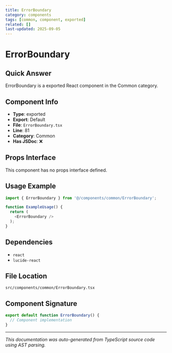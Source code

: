 ```yaml
---
title: ErrorBoundary
category: components
tags: [common, component, exported]
related: []
last-updated: 2025-09-05
---
```


# ErrorBoundary

## Quick Answer
ErrorBoundary is a exported React component in the Common category.

## Component Info

- **Type**: exported
- **Export**: Default
- **File**: `ErrorBoundary.tsx`
- **Line**: 81
- **Category**: Common
- **Has JSDoc**: ❌

## Props Interface

This component has no props interface defined.

## Usage Example

```typescript
import { ErrorBoundary } from '@/components/common/ErrorBoundary';

function ExampleUsage() {
  return (
    <ErrorBoundary />
  );
}
```

## Dependencies


- `react`
- `lucide-react`


## File Location

`src/components/common/ErrorBoundary.tsx`

## Component Signature

```typescript
export default function ErrorBoundary() { 
  // Component implementation
}
```

---

*This documentation was auto-generated from TypeScript source code using AST parsing.*